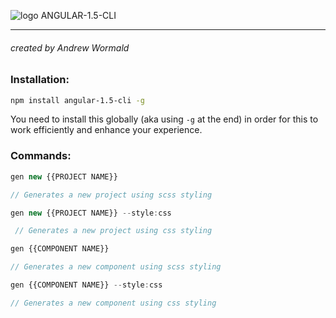 ![logo](https://github.com/SwiftySpartan/Angular-1.5-cli/raw/master/logo.svg)
 ANGULAR-1.5-CLI
___________
###### created by  Andrew Wormald

### Installation:
```bash
npm install angular-1.5-cli -g
```
You need to install this globally (aka using `-g` at the end) in order for this to work efficiently and enhance your experience.

### Commands:

```javascript
gen new {{PROJECT NAME}}

// Generates a new project using scss styling
```

```javascript
gen new {{PROJECT NAME}} --style:css

 // Generates a new project using css styling
 ```

```javascript
gen {{COMPONENT NAME}}

// Generates a new component using scss styling
```

```javascript
gen {{COMPONENT NAME}} --style:css

// Generates a new component using css styling
```
